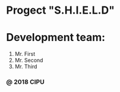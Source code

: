 # Progect "S.H.I.E.L.D"

# Development team:

1. Mr. First
2. Mr. Second 
3. Mr. Third 

### @ 2018 CIPU